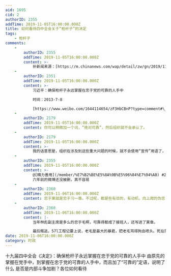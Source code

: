 ```yaml
---
aid: 1695
cid: 2
authorID: 2355
addTime: 2019-11-05T16:00:00.000Z
title: 如何看待四中全会关于“枪杆子”的决定
tags:
    - 枪杆子
comments:
    -
        authorID: 2355
        addTime: 2019-11-05T16:00:00.000Z
        content: >-
            补新闻来源：[https://m.chinanews.com/wap/detail/zw/gn/2019/11-05/8999259.shtml](https://m.chinanews.com/wap/detail/zw/gn/2019/11-05/8999259.shtml)
    -
        authorID: 2351
        addTime: 2019-11-05T16:00:00.000Z
        content: >-
            习近平：确保枪杆子永远掌握在忠于党的可靠的人手中  

            时间：2013-7-8  

            [https://www.weibo.com/1644114654/zF3HbCBnP?type=comment#\_rnd1573041437623](https://www.weibo.com/1644114654/zF3HbCBnP?type=comment#_rnd1573041437623)
    -
        authorID: 2179
        addTime: 2019-11-05T16:00:00.000Z
        content: 你可以稍微加一个词，“绝对可靠”，然后组织就不会承认了。
    -
        authorID: 2179
        addTime: 2019-11-05T16:00:00.000Z
        content: >-
            我的话意思是，组织在涉及到这些重大问题的时候，就不会使用“宣传”用语了，绝对可靠，相对可靠，这些词是惯用玩弄百姓的手段，但是涉及自身的时候，他就会老老实实用一些意义明确的说法。
    -
        authorID: 2355
        addTime: 2019-11-05T16:00:00.000Z
        content: >-
            @[精力善用](/member/%E7%B2%BE%E5%8A%9B%E5%96%84%E7%94%A8) #2
            六年前的微博还没被删，真不容易
    -
        authorID: 2360
        addTime: 2019-11-06T16:00:00.000Z
        content: 忠于黨就是忠于习一尊。不过呢，都是些有目的，有动机，向上爬的伪忠，假忠，可不可靠啊…难测。
    -
        authorID: 2360
        addTime: 2019-11-06T16:00:00.000Z
        content: |-
            当年林彪副主席是多么的忠于毛啊，可靠得都成了接班人，还写进了黨章。

            最后叛逃，57l工程记要上说，老毛是最大的暴君，把老毛骂得狗血喷头。死在蒙古。
date: 2019-11-06T16:00:00.000Z
category: 时政
---
```


十九届四中全会《决定》：确保枪杆子永远掌握在忠于党的可靠的人手中 由原先的掌握在党手中，到掌握在忠于党的可靠的人手中，而且加了“可靠的”定语，说明了什么 是否是内部斗争加剧？各位如何看待
